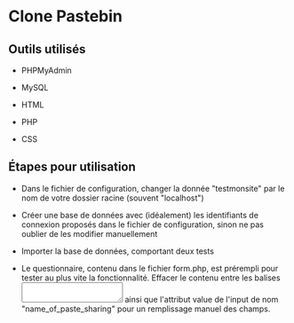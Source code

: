 # Clone Pastebin

## Outils utilisés

  - PHPMyAdmin
  - MySQL

  - HTML
  - PHP
  - CSS

## Étapes pour utilisation

  - Dans le fichier de configuration, changer la donnée "testmonsite" par le nom de votre dossier racine (souvent "localhost")

  - Créer une base de données avec (idéalement) les identifiants de connexion proposés dans le fichier de configuration, sinon ne pas oublier de les modifier manuellement

  - Importer la base de données, comportant deux tests

  - Le questionnaire, contenu dans le fichier form.php, est prérempli pour tester au plus vite la fonctionnalité. Effacer le contenu entre les balises <textarea></textarea> ainsi que l'attribut value de l'input de nom "name_of_paste_sharing" pour un remplissage manuel des champs.
